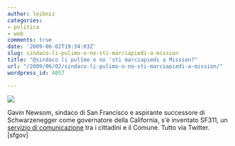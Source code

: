 ```yaml
---
author: leibniz
categories:
- politica
- web
comments: true
date: '2009-06-02T19:34:03Z'
slug: sindaco-li-pulimo-o-no-sti-marciapiedi-a-mission
title: "@sindaco li pulìmo o no 'sti marciapiedi a Mission?"
url: "/2009/06/02/sindaco-li-pulimo-o-no-sti-marciapiedi-a-mission/"
wordpress_id: 4057

---
```

[![](http://www.sfgov.org/site/uploadedimages/sf311/Self-ServicePortal/311.gif)](http://sftwitter.sfgov.org/twitter/)

Gavin Newsom, sindaco di San Francisco e aspirante successore di Schwarzenegger come governatore della California, s'è inventato SF311, un [servizio di comunicazione](http://sftwitter.sfgov.org/twitter/) tra i cittadini e il Comune. Tutto via Twitter. [sfgov]
